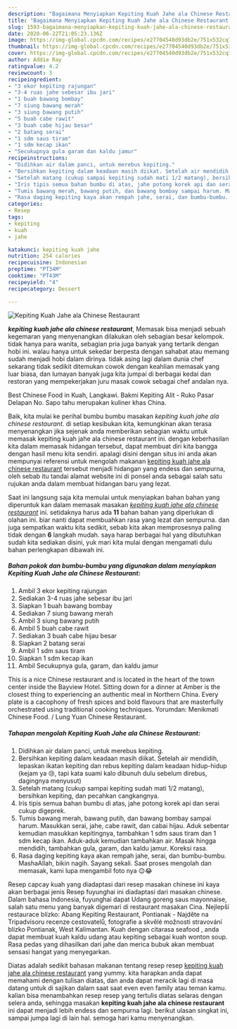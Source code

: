```yaml
---
description: "Bagaimana Menyiapkan Kepiting Kuah Jahe ala Chinese Restaurant yang nikmat"
title: "Bagaimana Menyiapkan Kepiting Kuah Jahe ala Chinese Restaurant yang nikmat"
slug: 1593-bagaimana-menyiapkan-kepiting-kuah-jahe-ala-chinese-restaurant-yang-nikmat
date: 2020-06-22T21:05:23.136Z
image: https://img-global.cpcdn.com/recipes/e27704540d93db2e/751x532cq70/kepiting-kuah-jahe-ala-chinese-restaurant-foto-resep-utama.jpg
thumbnail: https://img-global.cpcdn.com/recipes/e27704540d93db2e/751x532cq70/kepiting-kuah-jahe-ala-chinese-restaurant-foto-resep-utama.jpg
cover: https://img-global.cpcdn.com/recipes/e27704540d93db2e/751x532cq70/kepiting-kuah-jahe-ala-chinese-restaurant-foto-resep-utama.jpg
author: Addie Ray
ratingvalue: 4.2
reviewcount: 3
recipeingredient:
- "3 ekor kepiting rajungan"
- "3-4 ruas jahe sebesar ibu jari"
- "1 buah bawang bombay"
- "7 siung bawang merah"
- "3 siung bawang putih"
- "5 buah cabe rawit"
- "3 buah cabe hijau besar"
- "2 batang serai"
- "1 sdm saus tiram"
- "1 sdm kecap ikan"
- "Secukupnya gula garam dan kaldu jamur"
recipeinstructions:
- "Didihkan air dalam panci, untuk merebus kepiting."
- "Bersihkan kepiting dalam keadaan masih diikat. Setelah air mendidih, lepaskan ikatan kepiting dan rebus kepiting dalam keadaan hidup-hidup (kejam ya 😢, tapi kata suami kalo dibunuh dulu sebelum direbus, dagingnya menyusut)"
- "Setelah matang (cukup sampai kepiting sudah mati 1/2 matang), bersihkan kepiting, dan pecahkan cangkangnya."
- "Iris tipis semua bahan bumbu di atas, jahe potong korek api dan serai cukup digeprek."
- "Tumis bawang merah, bawang putih, dan bawang bombay sampai harum. Masukkan serai, jahe, cabe rawit, dan cabai hijau. Aduk sebentar kemudian masukkan kepitingnya, tambahkan 1 sdm saus tiram dan 1 sdm kecap ikan. Aduk-aduk kemudian tambahkan air. Masak hingga mendidih, tambahkan gula, garam, dan kaldu jamur. Koreksi rasa."
- "Rasa daging kepiting kaya akan rempah jahe, serai, dan bumbu-bumbu. MashaAllah, bikin nagih. Sayang sekali. Saat proses mengolah dan memasak, kami lupa mengambil foto nya 😌😂"
categories:
- Resep
tags:
- kepiting
- kuah
- jahe

katakunci: kepiting kuah jahe 
nutrition: 254 calories
recipecuisine: Indonesian
preptime: "PT34M"
cooktime: "PT43M"
recipeyield: "4"
recipecategory: Dessert

---
```



![Kepiting Kuah Jahe ala Chinese Restaurant](https://img-global.cpcdn.com/recipes/e27704540d93db2e/751x532cq70/kepiting-kuah-jahe-ala-chinese-restaurant-foto-resep-utama.jpg)

<b><i>kepiting kuah jahe ala chinese restaurant</i></b>, Memasak bisa menjadi sebuah kegemaran yang menyenangkan dilakukan oleh sebagian besar kelompok. tidak hanya para wanita, sebagian pria juga banyak yang tertarik dengan hobi ini. walau hanya untuk sekedar berpesta dengan sahabat atau memang sudah menjadi hobi dalam dirinya. tidak asing lagi dalam dunia chef sekarang tidak sedikit ditemukan cowok dengan keahlian memasak yang luar biasa, dan lumayan banyak juga kita jumpai di berbagai kedai dan restoran yang mempekerjakan juru masak cowok sebagai chef andalan nya.

Best Chinese Food in Kuah, Langkawi. Bakmi Kepiting Alit - Ruko Pasar Delapan No. Sapo tahu merupakan kuliner khas China.

Baik, kita mulai ke perihal bumbu bumbu masakan <i>kepiting kuah jahe ala chinese restaurant</i>. di setiap kesibukan kita, kemungkinan akan terasa menyenangkan jika sejenak anda memberikan sebagian waktu untuk memasak kepiting kuah jahe ala chinese restaurant ini. dengan keberhasilan kita dalam memasak hidangan tersebut, dapat membuat diri kita bangga dengan hasil menu kita sendiri. apalagi disini dengan situs ini anda akan mempunyai referensi untuk mengolah makanan <u>kepiting kuah jahe ala chinese restaurant</u> tersebut menjadi hidangan yang endess dan sempurna, oleh sebab itu tandai alamat website ini di ponsel anda sebagai salah satu rujukan anda dalam membuat hidangan baru yang lezat.


Saat ini langsung saja kita memulai untuk menyiapkan bahan bahan yang diperuntuk kan dalam memasak masakan <u><i>kepiting kuah jahe ala chinese restaurant</i></u> ini. setidaknya harus ada <b>11</b> bahan bahan yang diperlukan di olahan ini. biar nanti dapat membuahkan rasa yang lezat dan sempurna. dan juga sempatkan waktu kita sedikit, sebab kita akan memprosesnya paling tidak dengan <b>6</b> langkah mudah. saya harap berbagai hal yang dibutuhkan sudah kita sediakan disini, yuk mari kita mulai dengan mengamati dulu bahan perlengkapan dibawah ini.

<!--inarticleads1-->

##### Bahan pokok dan bumbu-bumbu yang digunakan dalam menyiapkan Kepiting Kuah Jahe ala Chinese Restaurant:

1. Ambil 3 ekor kepiting rajungan
1. Sediakan 3-4 ruas jahe sebesar ibu jari
1. Siapkan 1 buah bawang bombay
1. Sediakan 7 siung bawang merah
1. Ambil 3 siung bawang putih
1. Ambil 5 buah cabe rawit
1. Sediakan 3 buah cabe hijau besar
1. Siapkan 2 batang serai
1. Ambil 1 sdm saus tiram
1. Siapkan 1 sdm kecap ikan
1. Ambil Secukupnya gula, garam, dan kaldu jamur


This is a nice Chinese restaurant and is located in the heart of the town center inside the Bayview Hotel. Sitting down for a dinner at Amber is the closest thing to experiencing an authentic meal in Northern China. Every plate is a cacophony of fresh spices and bold flavours that are masterfully orchestrated using traditional cooking techniques. Yorumdan: Menikmati Chinese Food. / Lung Yuan Chinese Restaurant. 

<!--inarticleads2-->

##### Tahapan mengolah Kepiting Kuah Jahe ala Chinese Restaurant:

1. Didihkan air dalam panci, untuk merebus kepiting.
1. Bersihkan kepiting dalam keadaan masih diikat. Setelah air mendidih, lepaskan ikatan kepiting dan rebus kepiting dalam keadaan hidup-hidup (kejam ya 😢, tapi kata suami kalo dibunuh dulu sebelum direbus, dagingnya menyusut)
1. Setelah matang (cukup sampai kepiting sudah mati 1/2 matang), bersihkan kepiting, dan pecahkan cangkangnya.
1. Iris tipis semua bahan bumbu di atas, jahe potong korek api dan serai cukup digeprek.
1. Tumis bawang merah, bawang putih, dan bawang bombay sampai harum. Masukkan serai, jahe, cabe rawit, dan cabai hijau. Aduk sebentar kemudian masukkan kepitingnya, tambahkan 1 sdm saus tiram dan 1 sdm kecap ikan. Aduk-aduk kemudian tambahkan air. Masak hingga mendidih, tambahkan gula, garam, dan kaldu jamur. Koreksi rasa.
1. Rasa daging kepiting kaya akan rempah jahe, serai, dan bumbu-bumbu. MashaAllah, bikin nagih. Sayang sekali. Saat proses mengolah dan memasak, kami lupa mengambil foto nya 😌😂


Resep capcay kuah yang diadaptasi dari resep masakan chinese ini kaya akan berbagai jenis Resep fuyunghai ini diadaptasi dari masakan chinese. Dalam bahasa Indonesia, fuyunghai dapat Udang goreng saus mayonnaise, salah satu menu yang banyak digemari di restaurant masakan Cina. Nejlepší restaurace blízko: Abang Kepiting Restaurant, Pontianak - Najděte na Tripadvisoru recenze cestovatelů, fotografie a skvělé možnosti stravování blízko Pontianak, West Kalimantan. Kuah dengan citarasa seafood , anda dapat membuat kuah kaldu udang atau kepiting sebagai kuah wonton soup. Rasa pedas yang dihasilkan dari jahe dan merica bubuk akan membuat sensasi hangat yang menyegarkan. 

Diatas adalah sedikit bahasan makanan tentang resep resep <u>kepiting kuah jahe ala chinese restaurant</u> yang yummy. kita harapkan anda dapat memahami dengan tulisan diatas, dan anda dapat meracik lagi di masa datang untuk di sajikan dalam saat saat even even family atau teman kamu. kalian bisa menambahkan resep resep yang tertulis diatas selaras dengan selera anda, sehingga masakan <b>kepiting kuah jahe ala chinese restaurant</b> ini dapat menjadi lebih endess dan sempurna lagi. berikut ulasan singkat ini, sampai jumpa lagi di lain hal. semoga hari kamu menyenangkan.
